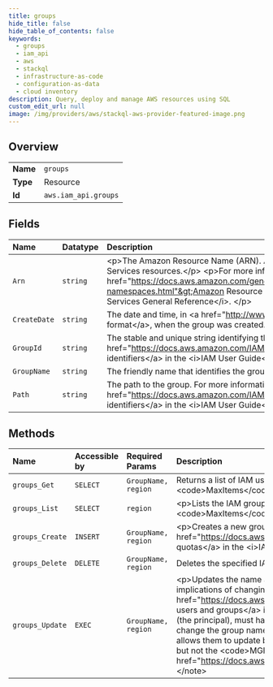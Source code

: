 ```yaml
---
title: groups
hide_title: false
hide_table_of_contents: false
keywords:
  - groups
  - iam_api
  - aws    
  - stackql
  - infrastructure-as-code
  - configuration-as-data
  - cloud inventory
description: Query, deploy and manage AWS resources using SQL
custom_edit_url: null
image: /img/providers/aws/stackql-aws-provider-featured-image.png
---
```

  
    

## Overview
<table><tbody>
<tr><td><b>Name</b></td><td><code>groups</code></td></tr>
<tr><td><b>Type</b></td><td>Resource</td></tr>
<tr><td><b>Id</b></td><td><code>aws.iam_api.groups</code></td></tr>
</tbody></table>

## Fields
| Name | Datatype | Description |
|:-----|:---------|:------------|
| `Arn` | `string` | &lt;p&gt;The Amazon Resource Name (ARN). ARNs are unique identifiers for Amazon Web Services resources.&lt;/p&gt; &lt;p&gt;For more information about ARNs, go to &lt;a href="https://docs.aws.amazon.com/general/latest/gr/aws-arns-and-namespaces.html"&gt;Amazon Resource Names (ARNs)&lt;/a&gt; in the &lt;i&gt;Amazon Web Services General Reference&lt;/i&gt;. &lt;/p&gt; |
| `CreateDate` | `string` | The date and time, in &lt;a href="http://www.iso.org/iso/iso8601"&gt;ISO 8601 date-time format&lt;/a&gt;, when the group was created. |
| `GroupId` | `string` |  The stable and unique string identifying the group. For more information about IDs, see &lt;a href="https://docs.aws.amazon.com/IAM/latest/UserGuide/Using_Identifiers.html"&gt;IAM identifiers&lt;/a&gt; in the &lt;i&gt;IAM User Guide&lt;/i&gt;.  |
| `GroupName` | `string` | The friendly name that identifies the group. |
| `Path` | `string` | The path to the group. For more information about paths, see &lt;a href="https://docs.aws.amazon.com/IAM/latest/UserGuide/Using_Identifiers.html"&gt;IAM identifiers&lt;/a&gt; in the &lt;i&gt;IAM User Guide&lt;/i&gt;.  |
## Methods
| Name | Accessible by | Required Params | Description |
|:-----|:--------------|:----------------|:------------|
| `groups_Get` | `SELECT` | `GroupName, region` |  Returns a list of IAM users that are in the specified IAM group. You can paginate the results using the &lt;code&gt;MaxItems&lt;/code&gt; and &lt;code&gt;Marker&lt;/code&gt; parameters. |
| `groups_List` | `SELECT` | `region` | &lt;p&gt;Lists the IAM groups that have the specified path prefix.&lt;/p&gt; &lt;p&gt; You can paginate the results using the &lt;code&gt;MaxItems&lt;/code&gt; and &lt;code&gt;Marker&lt;/code&gt; parameters.&lt;/p&gt; |
| `groups_Create` | `INSERT` | `GroupName, region` | &lt;p&gt;Creates a new group.&lt;/p&gt; &lt;p&gt; For information about the number of groups you can create, see &lt;a href="https://docs.aws.amazon.com/IAM/latest/UserGuide/reference_iam-quotas.html"&gt;IAM and STS quotas&lt;/a&gt; in the &lt;i&gt;IAM User Guide&lt;/i&gt;.&lt;/p&gt; |
| `groups_Delete` | `DELETE` | `GroupName, region` | Deletes the specified IAM group. The group must not contain any users or have any attached policies. |
| `groups_Update` | `EXEC` | `GroupName, region` | &lt;p&gt;Updates the name and/or the path of the specified IAM group.&lt;/p&gt; &lt;important&gt; &lt;p&gt; You should understand the implications of changing a group's path or name. For more information, see &lt;a href="https://docs.aws.amazon.com/IAM/latest/UserGuide/Using_WorkingWithGroupsAndUsers.html"&gt;Renaming users and groups&lt;/a&gt; in the &lt;i&gt;IAM User Guide&lt;/i&gt;.&lt;/p&gt; &lt;/important&gt; &lt;note&gt; &lt;p&gt;The person making the request (the principal), must have permission to change the role group with the old name and the new name. For example, to change the group named &lt;code&gt;Managers&lt;/code&gt; to &lt;code&gt;MGRs&lt;/code&gt;, the principal must have a policy that allows them to update both groups. If the principal has permission to update the &lt;code&gt;Managers&lt;/code&gt; group, but not the &lt;code&gt;MGRs&lt;/code&gt; group, then the update fails. For more information about permissions, see &lt;a href="https://docs.aws.amazon.com/IAM/latest/UserGuide/access.html"&gt;Access management&lt;/a&gt;. &lt;/p&gt; &lt;/note&gt; |
